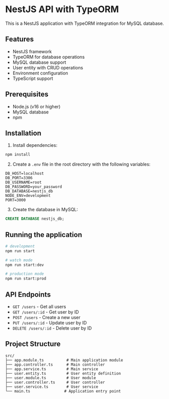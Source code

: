 # NestJS API with TypeORM

This is a NestJS application with TypeORM integration for MySQL database.

## Features

- NestJS framework
- TypeORM for database operations
- MySQL database support
- User entity with CRUD operations
- Environment configuration
- TypeScript support

## Prerequisites

- Node.js (v16 or higher)
- MySQL database
- npm

## Installation

1. Install dependencies:
```bash
npm install
```

2. Create a `.env` file in the root directory with the following variables:
```env
DB_HOST=localhost
DB_PORT=3306
DB_USERNAME=root
DB_PASSWORD=your_password
DB_DATABASE=nestjs_db
NODE_ENV=development
PORT=3000
```

3. Create the database in MySQL:
```sql
CREATE DATABASE nestjs_db;
```

## Running the application

```bash
# development
npm run start

# watch mode
npm run start:dev

# production mode
npm run start:prod
```

## API Endpoints

- `GET /users` - Get all users
- `GET /users/:id` - Get user by ID
- `POST /users` - Create a new user
- `PUT /users/:id` - Update user by ID
- `DELETE /users/:id` - Delete user by ID

## Project Structure

```
src/
├── app.module.ts          # Main application module
├── app.controller.ts      # Main controller
├── app.service.ts         # Main service
├── user.entity.ts         # User entity definition
├── user.module.ts         # User module
├── user.controller.ts     # User controller
├── user.service.ts        # User service
└── main.ts               # Application entry point
```